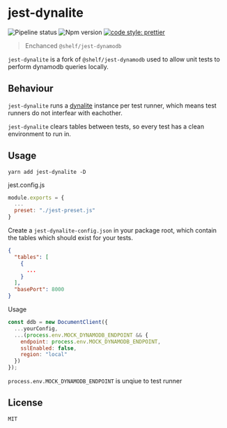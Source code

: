# jest-dynalite

![Pipeline status](https://github.com/freshollie/jest-dynalite/workflows/Pipeline/badge.svg)
![Npm version](https://img.shields.io/npm/v/jest-dynalite)
[![code style: prettier](https://img.shields.io/badge/code_style-prettier-ff69b4.svg?style=flat-square)](https://github.com/prettier/prettier)

> Enchanced `@shelf/jest-dynamodb`

`jest-dynalite` is a fork of `@shelf/jest-dynamodb` used to allow unit tests
to perform dynamodb queries locally.

## Behaviour

`jest-dynalite` runs a [dynalite](https://github.com/mhart/dynalite) instance per test runner, which means
test runners do not interfear with eachother.

`jest-dynalite` clears tables between tests, so every test has a clean environment to run in.

## Usage

```
yarn add jest-dynalite -D
```

jest.config.js

```javascript
module.exports = {
  ...
  preset: "./jest-preset.js"
}
```

Create a `jest-dynalite-config.json` in your package root, which contain the tables
which should exist for your tests.

```json
{
  "tables": [
    {
      ...
    }
  ],
  "basePort": 8000
}
```

Usage

```javascript
const ddb = new DocumentClient({
  ...yourConfig,
  ...(process.env.MOCK_DYNAMODB_ENDPOINT && {
    endpoint: process.env.MOCK_DYNAMODB_ENDPOINT,
    sslEnabled: false,
    region: "local"
  })
});
```

`process.env.MOCK_DYNAMODB_ENDPOINT` is unqiue to test runner

## License

`MIT`
